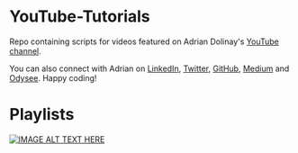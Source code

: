 # YouTube-Tutorials

Repo containing scripts for videos featured on Adrian Dolinay's [YouTube channel](https://www.youtube.com/c/AdrianDolinay1).

You can also connect with Adrian on [LinkedIn](https://www.linkedin.com/in/adrian-dolinay-frm-96a289106/), [Twitter](https://twitter.com/DolinayG), [GitHub](https://github.com/ad17171717), [Medium](https://adriandolinay.medium.com/) and [Odysee](https://odysee.com/@adriandolinay:0). Happy coding!

# Playlists

[![IMAGE ALT TEXT HERE](https://img.youtube.com/vi/PLzj-vuiuluGYDHQQkMsXFimzJo5pvbntT/0.jpg)](https://www.youtube.com/watch?v=PLzj-vuiuluGYDHQQkMsXFimzJo5pvbntT)
